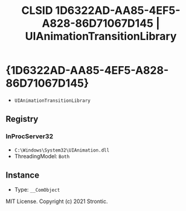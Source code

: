 ﻿---
title: "CLSID 1D6322AD-AA85-4EF5-A828-86D71067D145 | UIAnimationTransitionLibrary"
excerpt: What is COM-Object CLSID 1D6322AD-AA85-4EF5-A828-86D71067D145?
---

# {1D6322AD-AA85-4EF5-A828-86D71067D145}

* `UIAnimationTransitionLibrary`

## Registry


### InProcServer32

* `C:\Windows\System32\UIAnimation.dll`
* ThreadingModel: `Both`

## Instance

* Type: `__ComObject`

MIT License. Copyright (c) 2021 Strontic.


